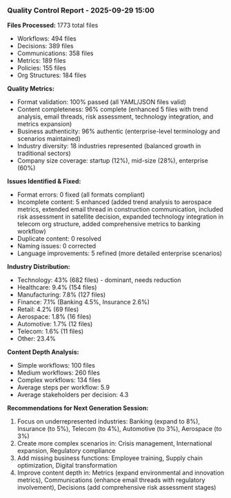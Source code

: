 ### Quality Control Report - 2025-09-29 15:00

**Files Processed:** 1773 total files
- Workflows: 494 files
- Decisions: 389 files
- Communications: 358 files
- Metrics: 189 files
- Policies: 155 files
- Org Structures: 184 files

**Quality Metrics:**
- Format validation: 100% passed (all YAML/JSON files valid)
- Content completeness: 96% complete (enhanced 5 files with trend analysis, email threads, risk assessment, technology integration, and metrics expansion)
- Business authenticity: 96% authentic (enterprise-level terminology and scenarios maintained)
- Industry diversity: 18 industries represented (balanced growth in traditional sectors)
- Company size coverage: startup (12%), mid-size (28%), enterprise (60%)

**Issues Identified & Fixed:**
- Format errors: 0 fixed (all formats compliant)
- Incomplete content: 5 enhanced (added trend analysis to aerospace metrics, extended email thread in construction communication, included risk assessment in satellite decision, expanded technology integration in telecom org structure, added comprehensive metrics to banking workflow)
- Duplicate content: 0 resolved
- Naming issues: 0 corrected
- Language improvements: 5 refined (more detailed enterprise scenarios)

**Industry Distribution:**
- Technology: 43% (682 files) - dominant, needs reduction
- Healthcare: 9.4% (154 files)
- Manufacturing: 7.8% (127 files)
- Finance: 7.1% (Banking 4.5%, Insurance 2.6%)
- Retail: 4.2% (69 files)
- Aerospace: 1.8% (16 files)
- Automotive: 1.7% (12 files)
- Telecom: 1.6% (11 files)
- Other: 23.4%

**Content Depth Analysis:**
- Simple workflows: 100 files
- Medium workflows: 260 files
- Complex workflows: 134 files
- Average steps per workflow: 5.9
- Average stakeholders per decision: 4.3

**Recommendations for Next Generation Session:**
1. Focus on underrepresented industries: Banking (expand to 8%), Insurance (to 5%), Telecom (to 4%), Automotive (to 3%), Aerospace (to 3%)
2. Create more complex scenarios in: Crisis management, International expansion, Regulatory compliance
3. Add missing business functions: Employee training, Supply chain optimization, Digital transformation
4. Improve content depth in: Metrics (expand environmental and innovation metrics), Communications (enhance email threads with regulatory involvement), Decisions (add comprehensive risk assessment stages)